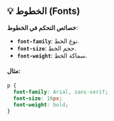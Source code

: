 ## 💡 الخطوط (Fonts)

**خصائص التحكم في الخطوط**:

- **`font-family`**: نوع الخط.
- **`font-size`**: حجم الخط.
- **`font-weight`**: سماكة الخط.

#### مثال:

```css
p {
  font-family: Arial, sans-serif;
  font-size: 16px;
  font-weight: bold;
}
```
